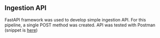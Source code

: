 ## Ingestion API

FastAPI framework was used to develop simple ingestion API. For this pipeline, a single POST method was created. 
API was tested with Postman (snippet is [here](https://github.com/ksenia-tabakova/api-kafka-spark-mongodb-streamlit_pipeline/blob/main/ingestion%20API/postman-test-api-post.py))

